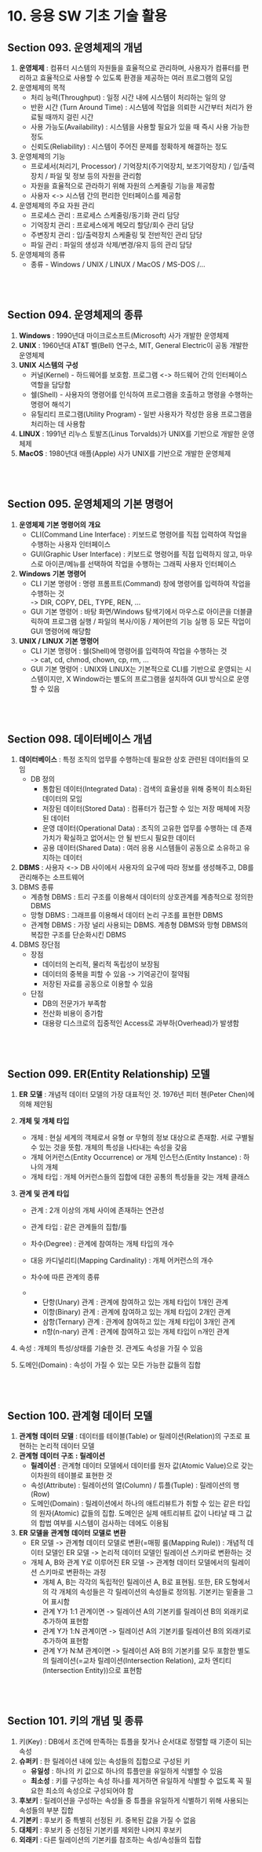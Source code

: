 # 10. 응용 SW 기초 기술 활용

## **Section 093.** **운영체제의** **개념**

1. **운영체제** : 컴퓨터 시스템의 자원들을 효율적으로 관리하며, 사용자가 컴퓨터를 편리하고 효율적으로 사용할 수 있도록 환경을 제공하는 여러 프로그램의 모임
2. 운영체제의 목적
   + 처리 능력(Throughput) : 일정 시간 내에 시스템이 처리하는 일의 양
   + 반환 시간 (Turn Around Time) : 시스템에 작업을 의뢰한 시간부터 처리가 완료될 때까지 걸린 시간
   + 사용 가능도(Availability) : 시스템을 사용할 필요가 있을 때 즉시 사용 가능한 정도
   + 신뢰도(Reliability) : 시스템이 주어진 문제를 정확하게 해결하는 정도
3. 운영체제의 기능
   + 프로세서(처리기, Processor) / 기억장치(주기억장치, 보조기억장치) / 입/출력 장치 / 파일 및 정보 등의 자원을 관리함
   + 자원을 효율적으로 관라하기 위해 자원의 스케줄링 기능을 제공함
   + 사용자 <-> 시스템 간의 편리한 인터페이스를 제공함
4. 운영체제의 주요 자원 관리
   + 프로세스 관리 : 프로세스 스케줄링/동기화 관리 담당
   + 기억장치 관리 : 프로세스에게 메모리 할당/회수 관리 담당
   + 주변장치 관리 : 입/출력장치 스케줄링 및 전반적인 관리 담당
   + 파일 관리 : 파일의 생성과 삭제/변경/유지 등의 관리 담당
5. 운영체제의 종류
   + 종류 - Windows / UNIX / LINUX / MacOS / MS-DOS /…

<br/><br/>

## **Section 094.** **운영체제의** **종류**

1. **Windows** : 1990년대 마이크로소프트(Microsoft) 사가 개발한 운영체제
2. **UNIX** : 1960년대 AT&T 벨(Bell) 연구소, MIT, General Electric이 공동 개발한 운영체제
3. **UNIX** **시스템의** **구성**
   + 커널(Kernel) - 하드웨어를 보호함. 프로그램 <-> 하드웨어 간의 인터페이스 역할을 담당함
   + 쉘(Shell) - 사용자의 명령어를 인식하여 프로그램을 호출하고 명령을 수행하는 명령어 해석기
   + 유틸리티 프로그램(Utility Program) - 일반 사용자가 작성한 응용 프로그램을 처리하는 데 사용함
4. **LINUX** : 1991년 리누스 토발즈(Linus Torvalds)가 UNIX를 기반으로 개발한 운영체제
5. **MacOS** : 1980년대 애플(Apple) 사가 UNIX를 기반으로 개발한 운영체제

<br/><br/>

## **Section 095.** **운영체제의** **기본** **명령어**

1. **운영체제** **기본** **명령어의** **개요**
   + CLI(Command Line Interface) : 키보드로 명령어를 직접 입력하여 작업을 수행하는 사용자 인터페이스
   + GUI(Graphic User Interface) : 키보드로 명령어를 직접 입력하지 않고, 마우스로 아이콘/메뉴를 선택하여 작업을 수행하는 그래픽 사용자 인터페이스
2. **Windows** **기본** **명령어**
   + CLI 기본 명령어 : 명령 프롬프트(Command) 창에 명령어를 입력하여 작업을 수행하는 것<br/>-> DIR, COPY, DEL, TYPE, REN, ...
   + GUI 기본 명령어 : 바탕 화면/Windows 탐색기에서 마우스로 아이콘을 더블클릭하여 프로그램 실행 / 파일의 복사/이동 / 제어판의 기능 실행 등 모든 작업이 GUI 명령어에 해당함
3. **UNIX / LINUX** **기본** **명령어**
   + CLI 기본 명령어 : 쉘(Shell)에 명령어를 입력하여 작업을 수행하는 것<br/>-> cat, cd, chmod, chown, cp, rm, ...
   + GUI 기본 명령어 : UNIX와 LINUX는 기본적으로 CLI를 기반으로 운영되는 시스템이지만, X Window라는 별도의 프로그램을 설치하여 GUI 방식으로 운영할 수 있음

<br/><br/>

## **Section 098.** **데이터베이스** **개념**

1. **데이터베이스** : 특정 조직의 업무를 수행하는데 필요한 상호 관련된 데이터들의 모임
   + DB 정의
     + 통합된 데이터(Integrated Data) : 검색의 효율성을 위해 중복이 최소화된 데이터의 모임
     + 저장된 데이터(Stored Data) : 컴퓨터가 접근할 수 있는 저장 매체에 저장된 데이터
     + 운영 데이터(Operational Data) : 조직의 고유한 업무를 수행하는 데 존재 가치가 확실하고 없어서는 안 될 반드시 필요한 데이터
     + 공용 데이터(Shared Data) : 여러 응용 시스템들이 공동으로 소유하고 유지하는 데이터
2. **DBMS** : 사용자 <-> DB 사이에서 사용자의 요구에 따라 정보를 생성해주고, DB를 관리해주는 소프트웨어
3. DBMS 종류
   + 계층형 DBMS : 트리 구조를 이용해서 데이터의 상호관계를 계층적으로 정의한 DBMS
   + 망형 DBMS : 그래프를 이용해서 데이터 논리 구조를 표현한 DBMS
   + 관계형 DBMS : 가장 널리 사용되는 DBMS. 계층형 DBMS와 망형 DBMS의 복잡한 구조를 단순화시킨 DBMS
4. DBMS 장단점
   + 장점
     + 데이터의 논리적, 물리적 독립성이 보장됨
     + 데이터의 중복을 피할 수 있음 -> 기억공간이 절약됨
     + 저장된 자료를 공동으로 이용할 수 있음
   + 단점
     + DB의 전문가가 부족함
     + 전산화 비용이 증가함
     + 대용량 디스크로의 집중적인 Access로 과부하(Overhead)가 발생함

<br/><br/>

## **Section 099. ER(Entity Relationship)** **모델**

1. **ER** **모델** : 개념적 데이터 모델의 가장 대표적인 것. 1976년 피터 첸(Peter Chen)에 의해 제안됨

2. **개체** **및** **개체** **타입**

   + 개체 : 현실 세계의 객체로서 유형 or 무형의 정보 대상으로 존재함. 서로 구별될 수 있는 것을 뜻함. 개체의 특성을 나타내는 속성을 갖음
   + 개체 어커런스(Entity Occurrence) or 개체 인스턴스(Entity Instance) : 하나의 개체
   + 개체 타입 : 개체 어커런스들의 집합에 대한 공통의 특성들을 갖는 개체 클래스

3. **관계** **및** **관계** **타입**

   + 관계 : 2개 이상의 개체 사이에 존재하는 연관성

   + 관계 타입 : 같은 관계들의 집합/틀

   + 차수(Degree) : 관계에 참여하는 개체 타입의 개수

   + 대응 카디널리티(Mapping Cardinality) : 개체 어커런스의 개수

   + 차수에 따른 관계의 종류

   + + 단항(Unary) 관계 : 관계에 참여하고 있는 개체 타입이 1개인 관계
     + 이항(Binary) 관계 : 관계에 참여하고 있는 개체 타입이 2개인 관계
     + 삼항(Ternary) 관계 : 관계에 참여하고 있는 개체 타입이 3개인 관계
     + n항(n-nary) 관계 : 관계에 참여하고 있는 개체 타입이 n개인 관계

4. 속성 : 개체의 특성/상태를 기술한 것. 관계도 속성을 가질 수 있음
5. 도메인(Domain) : 속성이 가질 수 있는 모든 가능한 값들의 집합

<br/><br/>

## **Section 100.** **관계형** **데이터** **모델**

1. **관계형** **데이터** **모델** : 데이터를 테이블(Table) or 릴레이션(Relation)의 구조로 표현하는 논리적 데이터 모델
2. **관계형** **데이터** **구조** **:** **릴레이션**
   + **릴레이션** : 관계형 데이터 모델에서 데이터를 원자 값(Atomic Value)으로 갖는 이차원의 테이블로 표현한 것
   + 속성(Attribute) : 릴레이션의 열(Column) / 튜플(Tuple) : 릴레이션의 행(Row)
   + 도메인(Domain) : 릴레이션에서 하나의 애트리뷰트가 취할 수 있는 같은 타입의 원자(Atomic) 값들의 집합. 도메인은 실제 애트리뷰트 값이 나타날 때 그 값의 합법 여부를 시스템이 검사하는 데에도 이용됨
3. **ER** **모델을** **관계형** **데이터** **모델로** **변환**
   + ER 모델 -> 관계형 데이터 모델로 변환(=매핑 룰(Mapping Rule)) : 개념적 데이터 모델인 ER 모델 -> 논리적 데이터 모델인 릴레이션 스키마로 변환하는 것
   + 개체 A, B와 관계 Y로 이루어진 ER 모델 -> 관계형 데이터 모델에서의 릴레이션 스키마로 변환하는 과정
     + 개체 A, B는 각각의 독립적인 릴레이션 A, B로 표현됨. 또한, ER 도형에서의 각 개체의 속성들은 각 릴레이션의 속성들로 정의됨. 기본키는 밑줄을 그어 표시함
     + 관계 Y가 1:1 관계이면 -> 릴레이션 A의 기본키를 릴레이션 B의 외래키로 추가하여 표현함
     + 관계 Y가 1:N 관계이면 -> 릴레이션 A의 기본키를 릴레이션 B의 외래키로 추가하여 표현함
     + 관계 Y가 N:M 관계이면 -> 릴레이션 A와 B의 기본키를 모두 포함한 별도의 릴레이션(=교차 릴레이션(Intersection Relation), 교차 엔티티(Intersection Entity))으로 표현함

<br/><br/>

## **Section 101.** **키의** **개념** **및** **종류**

1. 키(Key) : DB에서 조건에 만족하는 튜플을 찾거나 순서대로 정렬할 때 기준이 되는 속성
2. **슈퍼키** : 한 릴레이션 내에 있는 속성들의 집합으로 구성된 키
   +  **유일성** : 하나의 키 값으로 하나의 튜플만을 유일하게 식별할 수 있음
   + **최소성** : 키를 구성하는 속성 하나를 제거하면 유일하게 식별할 수 없도록 꼭 필요한 최소의 속성으로 구성되어야 함
3. **후보키** : 릴레이션을 구성하는 속성들 중 튜플을 유일하게 식별하기 위해 사용되는 속성들의 부분 집합
4. **기본키** : 후보키 중 특별히 선정된 키. 중복된 값을 가질 수 없음
5. **대체키** : 후보키 중 선정된 기본키를 제외한 나머지 후보키
6. **외래키** : 다른 릴레이션의 기본키를 참조하는 속성/속성들의 집합

<br/><br/>